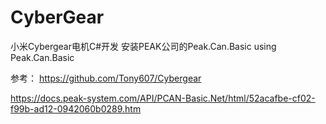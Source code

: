 # CyberGear
小米Cybergear电机C#开发
安装PEAK公司的Peak.Can.Basic
using Peak.Can.Basic

参考：
https://github.com/Tony607/Cybergear

https://docs.peak-system.com/API/PCAN-Basic.Net/html/52acafbe-cf02-f99b-ad12-0942060b0289.htm
